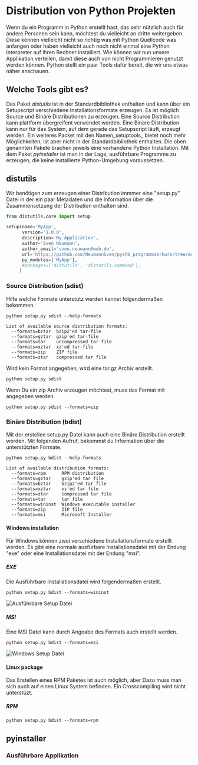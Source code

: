 
# Distribution von Python Projekten
Wenn du ein Programm in Python erstellt hast, das sehr nützlich auch für andere Personen sein kann, möchtest du vielleicht an dritte weitergeben. Diese können vielleicht nicht so richtig was mit Python Quellcode was anfangen oder haben vielleicht auch noch nicht einmal eine Python Interpreter auf ihren Rechner installiert. Wie können wir nun unsere Applikation verteilen, damit diese auch von nicht Programmieren genutzt werden können. Python stellt ein paar Tools dafür bereit, die wir uns etwas näher anschauen.  

## Welche Tools gibt es?
Das Paket _distutils_ ist in der Standardbibliothek enthalten und kann über ein Setupscript verschiedene Installationsformate erzeugen. Es ist möglich Source und Binäre Distributionen zu erzeugen. Eine Source Distribution kann plattform übergreifent verwendet werden. Eine Binäre Distribution kann nur für das System, auf dem gerade das Setupscript läuft, erzeugt werden. Ein weiteres Packet mit den Namen_setuptools_ bietet noch mehr Möglichkeiten, ist aber nicht in der Standardbibliothek enthalten. Die oben genannten Pakete brachen jeweils eine vorhandene Python Installation. Mit dem Paket _pyinstaller_ ist man in der Lage, ausführbare Programme zu erzeugen, die keine installierte Python-Umgebung voraussetzen.


## distutils
Wir benötigen zum erzeugen einer Distribution immmer eine "setup.py" Datei in der ein paar Metadaten und die Information über die Zusammensetzung der
Distribution enthalten sind.

```python
from distutils.core import setup

setup(name='MyApp',
      version='1.0.0',
      description='My Application',
      author='Sven Neumann',
      author_email='sven.neumann@web.de',
      url='https://github.com/NeumannSven/pyshb_programmierkurs/tree/master/session12',
      py_modules=['MyApp'],
      #packages=['distutils', 'distutils.command'],
     )
```

### Source Distribution (sdist)

Hilfe welche Formate unterstütz werden kannst folgendermaßen bekommen.

```console
python setup.py sdist --help-formats

List of available source distribution formats:
  --formats=bztar  bzip2'ed tar-file
  --formats=gztar  gzip'ed tar-file
  --formats=tar    uncompressed tar file
  --formats=xztar  xz'ed tar-file
  --formats=zip    ZIP file
  --formats=ztar   compressed tar file
```

Wird kein Format angegeben, wird eine tar.gz Archiv erstellt.

```console
python setup.py sdist
```
Wenn Du ein zip Archiv erzeugen möchtest, muss das Format mit angegeben werden.

```console
python setup.py sdist --formats=zip
```

### Binäre Distribution (bdist)
Mit der erstellen setup.py Datei kann auch eine Binäre Distribution erstellt werden.
Mit folgenden Aufruf, bekommst du Information über die unterstützten Formate.

```console
python setup.py bdist --help-formats

List of available distribution formats:
  --formats=rpm      RPM distribution
  --formats=gztar    gzip'ed tar file
  --formats=bztar    bzip2'ed tar file
  --formats=xztar    xz'ed tar file
  --formats=ztar     compressed tar file
  --formats=tar      tar file
  --formats=wininst  Windows executable installer
  --formats=zip      ZIP file
  --formats=msi      Microsoft Installer
```

#### Windows installation
Für Windows können zwei verschiedene Installationsformate erstellt werden. Es gibt eine normale ausfürbare Installationsdatei mit der Endung "exe" oder eine Installationsdatei mit der Endung "msi".

##### EXE
Die Ausführbare Installationsdatei wird folgendermaßen erstellt.

```console
python setup.py bdist --formats=wininst
```

![Ausführbare Setup Datei](https://github.com/NeumannSven/pyshb_programmierkurs/blob/master/session12/exe.png "Ausführbare Setup Datei")

##### MSI
Eine MSI Datei kann durch Angeabe des Formats auch erstellt werden.

```console
python setup.py bdist --formats=msi
```
![Windows Setup Datei](https://github.com/NeumannSven/pyshb_programmierkurs/blob/master/session12/msi.png "Windows Setup Datei")

#### Linux package
Das Erstellen eines RPM Paketes ist auch möglich, aber Dazu muss man sich auch auf einen Linux System befinden.
Ein Crosscompiling wird nicht unterstüzt.

##### RPM
```console
python setup.py bdist --formats=rpm
```


## pyinstaller

### Ausführbare Applikation





